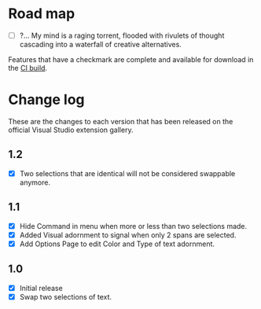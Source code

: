 # Road map

- [ ] ?... My mind is a raging torrent, flooded with rivulets of thought cascading into a waterfall of creative alternatives.

Features that have a checkmark are complete and available for
download in the
[CI build](http://vsixgallery.com/extension/cc65354e-e926-4e76-ac83-370537081730/).

# Change log

These are the changes to each version that has been released
on the official Visual Studio extension gallery.


## 1.2

- [X] Two selections that are identical will not be considered swappable anymore.

## 1.1

- [X] Hide Command in menu when more or less than two selections made.
- [X] Added Visual adornment to signal when only 2 spans are selected.
- [X] Add Options Page to edit Color and Type of text adornment.

## 1.0

- [x] Initial release
- [x] Swap two selections of text. 